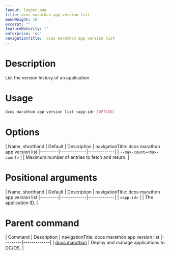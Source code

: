 ```yaml
---
layout: layout.pug
title: dcos marathon app version list
menuWeight: 10
excerpt: ""
featureMaturity: ""
enterprise: 'no'
navigationTitle:  dcos marathon app version list
---
```


<!-- This source repo for this topic is https://github.com/dcos/dcos-docs -->


# Description
List the version history of an application.

# Usage

```bash
dcos marathon app version list <app-id> [OPTION]
```

# Options

| Name, shorthand | Default | Description |
navigationTitle:  dcos marathon app version list
|---------|-------------|-------------|
| `--max-count=<max-count>`   |             | Maximum number of entries to fetch and return. |

# Positional arguments

| Name, shorthand | Default | Description |
navigationTitle:  dcos marathon app version list
|---------|-------------|-------------|
| `<app-id>`   |             |  The application ID. |

# Parent command

| Command | Description |
navigationTitle:  dcos marathon app version list
|---------|-------------|
| [dcos marathon](/docs/1.9/cli/command-reference/dcos-marathon/) | Deploy and manage applications to DC/OS. |

<!-- # Examples -->
